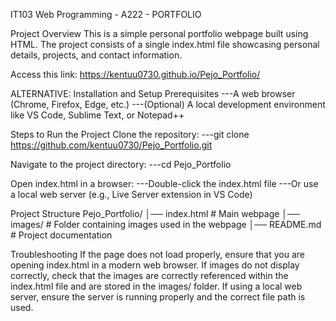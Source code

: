 IT103 Web Programming - A222 - PORTFOLIO

Project Overview
  This is a simple personal portfolio webpage built using HTML. The project consists of a single index.html file showcasing personal details, projects, and contact information.

Access this link:
    https://kentuu0730.github.io/Pejo_Portfolio/


ALTERNATIVE:
Installation and Setup
  Prerequisites
  ---A web browser (Chrome, Firefox, Edge, etc.)
  ---(Optional) A local development environment like VS Code, Sublime Text, or Notepad++

  Steps to Run the Project
    Clone the repository:
    ---git clone https://github.com/kentuu0730/Pejo_Portfolio.git

  Navigate to the project directory:
  ---cd Pejo_Portfolio

  Open index.html in a browser:
  ---Double-click the index.html file
  ---Or use a local web server (e.g., Live Server extension in VS Code)

Project Structure
  Pejo_Portfolio/
  │── index.html       # Main webpage
  │── images/          # Folder containing images used in the webpage
  │── README.md        # Project documentation

Troubleshooting
  If the page does not load properly, ensure that you are opening index.html in a modern web browser.
  If images do not display correctly, check that the images are correctly referenced within the index.html file and are stored in the images/ folder.
  If using a local web server, ensure the server is running properly and the correct file path is used.
